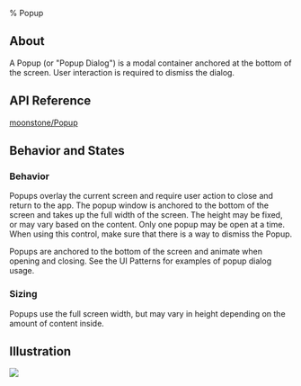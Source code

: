 ﻿% Popup

## About

A Popup (or "Popup Dialog") is a modal container anchored at the bottom of the
screen.  User interaction is required to dismiss the dialog.

## API Reference

[moonstone/Popup]($api/#/kind/moonstone/Popup)

## Behavior and States

### Behavior

Popups overlay the current screen and require user action to close and return to
the app.  The popup window is anchored to the bottom of the screen and takes up
the full width of the screen.  The height may be fixed, or may vary based on the
content.  Only one popup may be open at a time.  When using this control, make
sure that there is a way to dismiss the Popup.

Popups are anchored to the bottom of the screen and animate when opening and
closing.  See the UI Patterns for examples of popup dialog usage.
 
### Sizing

Popups use the full screen width, but may vary in height depending on the amount
of content inside.

## Illustration

![](../../assets/dg-controls-popup.png)
